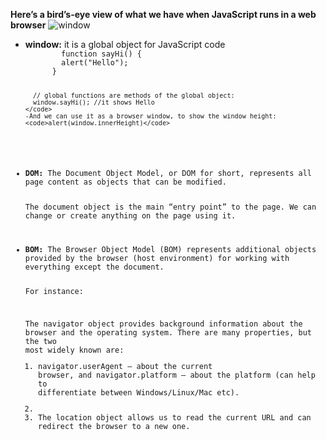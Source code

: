 <b>Here’s a bird’s-eye view of what we have when JavaScript runs in a web browser</b>
![window](https://github.com/okko222/JS-Document/assets/107776003/a9dc0540-b09b-4644-8253-29e7506a5cbc)
<ul>
  <li><b>window:</b> it is a global object for JavaScript code
    <code>
        function sayHi() {
        alert("Hello");
      }
      
      // global functions are methods of the global object:
      window.sayHi(); //it shows Hello
    </code>
    -And we can use it as a browser window, to show the window height: 
    <code>alert(window.innerHeight)</code>
  </li>
  <li><b>DOM:</b> The Document Object Model, or DOM for short, represents all page content as objects that can be modified.

The document object is the main “entry point” to the page. We can change or create anything on the page using it.
</li>
<li><b>BOM:</b> The Browser Object Model (BOM) represents additional objects provided by the browser (host environment) for working with everything except the document.

For instance:

The navigator object provides background information about the browser and the operating system. There are many properties, but the two most widely known are: <ol><li>navigator.userAgent – about the current browser, and navigator.platform – about the platform (can help to differentiate between Windows/Linux/Mac etc).<li>
<li>The location object allows us to read the current URL and can redirect the browser to a new one.</li></ol></li>
</ul>
